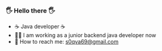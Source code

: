 ### :raised_hand_with_fingers_splayed: Hello there :raised_hand_with_fingers_splayed:

- ☕ Java developer ☕
- :man_student: I am working as a junior backend java developer now
- :email: How to reach me: s0qva69@gmail.com
